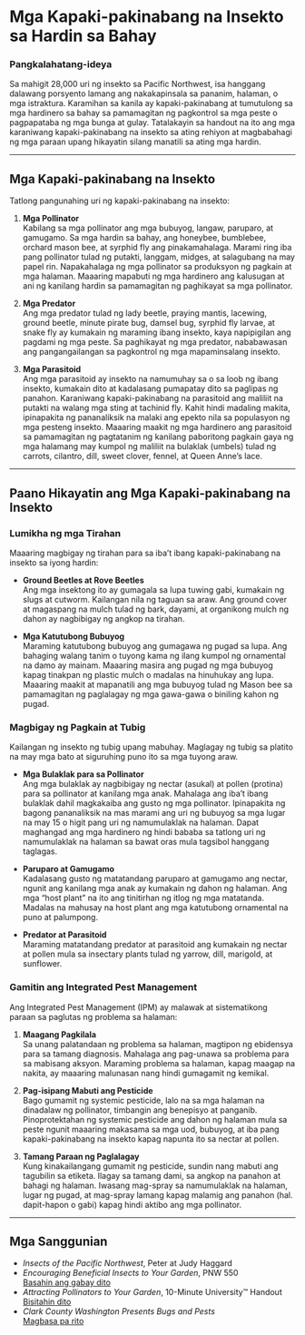 # Mga Kapaki-pakinabang na Insekto sa Hardin sa Bahay

### Pangkalahatang-ideya

Sa mahigit 28,000 uri ng insekto sa Pacific Northwest, isa hanggang dalawang porsyento lamang ang nakakapinsala sa pananim, halaman, o mga istraktura. Karamihan sa kanila ay kapaki-pakinabang at tumutulong sa mga hardinero sa bahay sa pamamagitan ng pagkontrol sa mga peste o pagpapataba ng mga bunga at gulay. Tatalakayin sa handout na ito ang mga karaniwang kapaki-pakinabang na insekto sa ating rehiyon at magbabahagi ng mga paraan upang hikayatin silang manatili sa ating mga hardin.

---

## Mga Kapaki-pakinabang na Insekto

Tatlong pangunahing uri ng kapaki-pakinabang na insekto:

1. **Mga Pollinator**  
   Kabilang sa mga pollinator ang mga bubuyog, langaw, paruparo, at gamugamo. Sa mga hardin sa bahay, ang honeybee, bumblebee, orchard mason bee, at syrphid fly ang pinakamahalaga. Marami ring iba pang pollinator tulad ng putakti, langgam, midges, at salagubang na may papel rin. Napakahalaga ng mga pollinator sa produksyon ng pagkain at mga halaman. Maaaring mapabuti ng mga hardinero ang kalusugan at ani ng kanilang hardin sa pamamagitan ng paghikayat sa mga pollinator.

2. **Mga Predator**  
   Ang mga predator tulad ng lady beetle, praying mantis, lacewing, ground beetle, minute pirate bug, damsel bug, syrphid fly larvae, at snake fly ay kumakain ng maraming ibang insekto, kaya napipigilan ang pagdami ng mga peste. Sa paghikayat ng mga predator, nababawasan ang pangangailangan sa pagkontrol ng mga mapaminsalang insekto.

3. **Mga Parasitoid**  
   Ang mga parasitoid ay insekto na namumuhay sa o sa loob ng ibang insekto, kumakain dito at kadalasang pumapatay dito sa paglipas ng panahon. Karaniwang kapaki-pakinabang na parasitoid ang maliliit na putakti na walang mga sting at tachinid fly. Kahit hindi madaling makita, ipinapakita ng pananaliksik na malaki ang epekto nila sa populasyon ng mga pesteng insekto. Maaaring maakit ng mga hardinero ang parasitoid sa pamamagitan ng pagtatanim ng kanilang paboritong pagkain gaya ng mga halamang may kumpol ng maliliit na bulaklak (umbels) tulad ng carrots, cilantro, dill, sweet clover, fennel, at Queen Anne’s lace.

---

## Paano Hikayatin ang Mga Kapaki-pakinabang na Insekto

### Lumikha ng mga Tirahan

Maaaring magbigay ng tirahan para sa iba’t ibang kapaki-pakinabang na insekto sa iyong hardin:

- **Ground Beetles at Rove Beetles**  
  Ang mga insektong ito ay gumagala sa lupa tuwing gabi, kumakain ng slugs at cutworm. Kailangan nila ng taguan sa araw. Ang ground cover at magaspang na mulch tulad ng bark, dayami, at organikong mulch ng dahon ay nagbibigay ng angkop na tirahan.

- **Mga Katutubong Bubuyog**  
  Maraming katutubong bubuyog ang gumagawa ng pugad sa lupa. Ang bahaging walang tanim o tuyong kama ng ilang kumpol ng ornamental na damo ay mainam. Maaaring masira ang pugad ng mga bubuyog kapag tinakpan ng plastic mulch o madalas na hinuhukay ang lupa. Maaaring maakit at mapanatili ang mga bubuyog tulad ng Mason bee sa pamamagitan ng paglalagay ng mga gawa-gawa o biniling kahon ng pugad.

### Magbigay ng Pagkain at Tubig

Kailangan ng insekto ng tubig upang mabuhay. Maglagay ng tubig sa platito na may mga bato at siguruhing puno ito sa mga tuyong araw.

- **Mga Bulaklak para sa Pollinator**  
  Ang mga bulaklak ay nagbibigay ng nectar (asukal) at pollen (protina) para sa pollinator at kanilang mga anak. Mahalaga ang iba’t ibang bulaklak dahil magkakaiba ang gusto ng mga pollinator. Ipinapakita ng bagong pananaliksik na mas marami ang uri ng bubuyog sa mga lugar na may 15 o higit pang uri ng namumulaklak na halaman. Dapat maghangad ang mga hardinero ng hindi bababa sa tatlong uri ng namumulaklak na halaman sa bawat oras mula tagsibol hanggang taglagas.

- **Paruparo at Gamugamo**  
  Kadalasang gusto ng matatandang paruparo at gamugamo ang nectar, ngunit ang kanilang mga anak ay kumakain ng dahon ng halaman. Ang mga “host plant” na ito ang tinitirhan ng itlog ng mga matatanda. Madalas na mahusay na host plant ang mga katutubong ornamental na puno at palumpong.

- **Predator at Parasitoid**  
  Maraming matatandang predator at parasitoid ang kumakain ng nectar at pollen mula sa insectary plants tulad ng yarrow, dill, marigold, at sunflower.

### Gamitin ang Integrated Pest Management

Ang Integrated Pest Management (IPM) ay malawak at sistematikong paraan sa paglutas ng problema sa halaman:

1. **Maagang Pagkilala**  
   Sa unang palatandaan ng problema sa halaman, magtipon ng ebidensya para sa tamang diagnosis. Mahalaga ang pag-unawa sa problema para sa mabisang aksyon. Maraming problema sa halaman, kapag maagap na nakita, ay maaaring malunasan nang hindi gumagamit ng kemikal.

2. **Pag-isipang Mabuti ang Pesticide**  
   Bago gumamit ng systemic pesticide, lalo na sa mga halaman na dinadalaw ng pollinator, timbangin ang benepisyo at panganib. Pinoprotektahan ng systemic pesticide ang dahon ng halaman mula sa peste ngunit maaaring makasama sa mga uod, bubuyog, at iba pang kapaki-pakinabang na insekto kapag napunta ito sa nectar at pollen.

3. **Tamang Paraan ng Paglalagay**  
   Kung kinakailangang gumamit ng pesticide, sundin nang mabuti ang tagubilin sa etiketa. Ilagay sa tamang dami, sa angkop na panahon at bahagi ng halaman. Iwasang mag-spray sa namumulaklak na halaman, lugar ng pugad, at mag-spray lamang kapag malamig ang panahon (hal. dapit-hapon o gabi) kapag hindi aktibo ang mga pollinator.

---

## Mga Sanggunian

- *Insects of the Pacific Northwest*, Peter at Judy Haggard
- *Encouraging Beneficial Insects to Your Garden*, PNW 550  
  [Basahin ang gabay dito](http://ir.library.oregonstate.edu/xmlui/bitstream/handle/1957/38715/pnw550.pdf)
- *Attracting Pollinators to Your Garden*, 10-Minute University™ Handout  
  [Bisitahin dito](https://www.cmastergardeners.org)
- *Clark County Washington Presents Bugs and Pests*  
  [Magbasa pa rito](http://www.co.clark.wa.us/recycle/documents/BadBugs.pdf)
